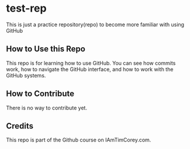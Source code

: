 # test-rep

This is just a practice repository(repo) to become more familiar with using GitHub

## How to Use this Repo

This repo is for learning how to use GitHub. You can see how commits work, how to navigate the GitHub interface, and how to work with the GitHub systems.

## How to Contribute

There is no way to contribute yet.

## Credits

This repo is part of the Github course on IAmTimCorey.com.

